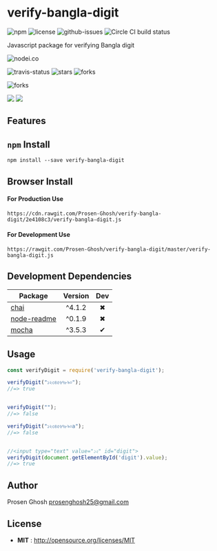 # verify-bangla-digit

![npm](https://img.shields.io/npm/v/verify-bangla-digit.svg) ![license](https://img.shields.io/npm/l/verify-bangla-digit.svg) ![github-issues](https://img.shields.io/github/issues/Prosen-Ghosh/verify-bangla-digit.svg)  ![Circle CI build status](https://circleci.com/gh/Prosen-Ghosh/verify-bangla-digit.svg?style=svg)

Javascript package for verifying Bangla digit

![nodei.co](https://nodei.co/npm/verify-bangla-digit.png?downloads=true&downloadRank=true&stars=true)

![travis-status](https://img.shields.io/travis/Prosen-Ghosh/verify-bangla-digit.svg)
![stars](https://img.shields.io/github/stars/Prosen-Ghosh/verify-bangla-digit.svg)
![forks](https://img.shields.io/github/forks/Prosen-Ghosh/verify-bangla-digit.svg)

![forks](https://img.shields.io/github/forks/Prosen-Ghosh/verify-bangla-digit.svg)

![](https://david-dm.org/Prosen-Ghosh/verify-bangla-digit/status.svg)
![](https://david-dm.org/Prosen-Ghosh/verify-bangla-digit/dev-status.svg)

## Features


## `npm` Install

`npm install --save verify-bangla-digit`

## Browser Install

#### For Production Use
```https://cdn.rawgit.com/Prosen-Ghosh/verify-bangla-digit/2e4108c3/verify-bangla-digit.js```

#### For Development Use
```https://rawgit.com/Prosen-Ghosh/verify-bangla-digit/master/verify-bangla-digit.js```

## Development Dependencies

Package | Version | Dev
--- |:---:|:---:
[chai](https://www.npmjs.com/package/chai) | ^4.1.2 | ✖
[node-readme](https://www.npmjs.com/package/node-readme) | ^0.1.9 | ✖
[mocha](https://www.npmjs.com/package/mocha) | ^3.5.3 | ✔


## Usage

```javascript
const verifyDigit = require('verify-bangla-digit');

verifyDigit("১২৩৪৫৬৭৮৯০");
//=> true


verifyDigit("");
//=> false

verifyDigit("১২৩৪৫৬৭৮৯০a");
//=> false


//<input type="text" value="১২" id="digit">
verifyDigit(document.getElementById('digit').value);
//=> true
```
## Author

Prosen Ghosh <prosenghosh25@gmail.com>

## License

 - **MIT** : http://opensource.org/licenses/MIT
